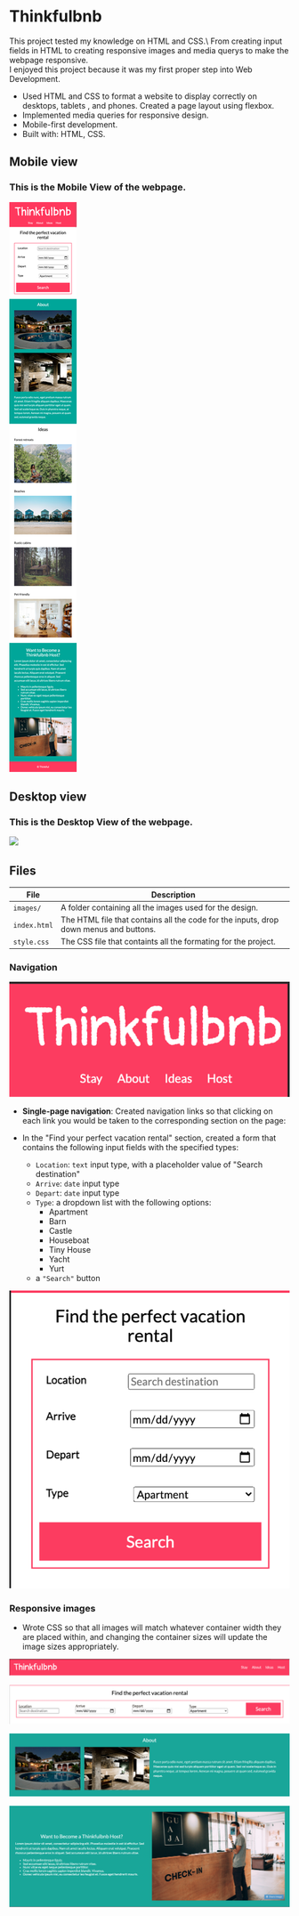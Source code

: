 # Thinkfulbnb
This project tested my knowledge on HTML and CSS.\ 
From creating input fields in HTML to creating responsive images and media querys to make the webpage responsive.\
I enjoyed this project because it was my first proper step into Web Development.


- Used HTML and CSS to format a website to display correctly on desktops, tablets , and phones.
Created a page layout using flexbox.
- Implemented media queries for responsive design.
- Mobile-first development.
- Built with: HTML, CSS.



## Mobile view
### This is the Mobile View of the webpage.
![](images/Thinkfulbnb-mobile.png)

## Desktop view
### This is the Desktop View of the webpage.
![](images/Thinkfulbnb-desktop.png)

## Files

| File         | Description                                                             |
| ------------ | ----------------------------------------------------------------------- |
| `images/`    | A folder containing all the images used for the design.                 |
| `index.html` | The HTML file that contains all the code for the inputs, drop down menus and buttons.|
| `style.css`  | The CSS file that containts all the formating for the project.|


### Navigation


![Navigation mobile](./images/navigation-mobile.png)

- **Single-page navigation**: Created navigation links so that clicking on each link you would be taken to the corresponding section on the page:


- In the "Find your perfect vacation rental" section, created a form that contains the following input fields with the specified types:

  - `Location`: `text` input type, with a placeholder value of "Search destination"
  - `Arrive`: `date` input type
  - `Depart`: `date` input type
  - `Type`: a dropdown list with the following options:
    - Apartment
    - Barn
    - Castle
    - Houseboat
    - Tiny House
    - Yacht
    - Yurt
  - a `"Search"` button


![Search form mobile](./images/search-form-mobile.png)


### Responsive images

- Wrote CSS so that all images will match whatever container width they are placed within, and changing the container sizes will update the image sizes appropriately.

![Navigation desktop](./images/navigation-desktop.png)


![Search form desktop](./images/search-form-desktop.png)


![About desktop](./images/about-desktop.png)


![Host desktop](./images/host-desktop.png)
